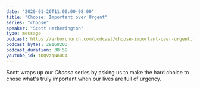 ```yaml
---
date: "2020-01-26T11:00:00-08:00"
title: "Choose: Important over Urgent"
series: "choose"
speaker: "Scott Hetherington"
type: message
podcast: https://arborchurch.com/podcast/choose-important-over-urgent.m4a
podcast_bytes: 29168203
podcast_duration: 38:59
youtube_id: tKQVzqNnDC4
---
```


Scott wraps up our *Choose* series by asking us to make the hard choice to chose what's truly important when our lives are full of urgency. 
